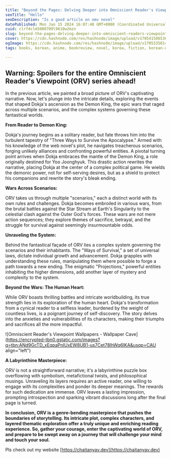 ```yaml
---
title: "Beyond the Pages: Delving Deeper into Omniscient Reader's Viewpoint"
seoTitle: "Hello"
seoDescription: "Is a good article on omv novel"
datePublished: Mon Jan 15 2024 16:07:48 GMT+0000 (Coordinated Universal Time)
cuid: clrf4clm5000709l9610w2mzn
slug: beyond-the-pages-delving-deeper-into-omniscient-readers-viewpoint
cover: https://cdn.hashnode.com/res/hashnode/image/upload/v1705415865366/ea1463d4-320a-43ec-8aa7-86ea77ac4765.jpeg
ogImage: https://cdn.hashnode.com/res/hashnode/image/upload/v1705335014662/05454707-05bc-4ff0-951e-230c9cebcb88.jpeg
tags: books, korean, anime, bookreview, novel, korea, fiction, korean-drama, write-novels-online, manga, manhwa, fictionalstory, MC, book-summary, manwha

---
```


## **Warning: Spoilers for the entire Omniscient Reader's Viewpoint (ORV) series ahead!**

In the previous article, we painted a broad picture of ORV's captivating narrative. Now, let's plunge into the intricate details, exploring the events that shaped Dokja's ascension as the Demon King, the epic wars that raged across multiple scenarios, and the complex systems governing these fantastical worlds.

**From Reader to Demon King:**

Dokja's journey begins as a solitary reader, but fate throws him into the turbulent tapestry of "Three Ways to Survive the Apocalypse." Armed with his knowledge of the web novel's plot, he navigates treacherous scenarios, forging unlikely alliances and confronting powerful entities. A pivotal turning point arrives when Dokja embraces the mantle of the Demon King, a role originally destined for Yoo Joonghyuk. This drastic action rewrites the narrative, placing Dokja at the center of a complex political game. He wields the demonic power, not for self-serving desires, but as a shield to protect his companions and rewrite the story's bleak ending.

**Wars Across Scenarios:**

ORV takes us through multiple "scenarios," each a distinct world with its own rules and challenges. Dokja becomes embroiled in various wars, from the brutal battles against the Star Stream at Earth's Singularity to the celestial clash against the Outer God's forces. These wars are not mere action sequences; they explore themes of sacrifice, betrayal, and the struggle for survival against seemingly insurmountable odds.

**Unraveling the System:**

Behind the fantastical façade of ORV lies a complex system governing the scenarios and their inhabitants. The "Ways of Survival," a set of universal laws, dictate individual growth and advancement. Dokja grapples with understanding these rules, manipulating them where possible to forge a path towards a new ending. The enigmatic "Projections," powerful entities inhabiting the higher dimensions, add another layer of mystery and complexity to the system.

**Beyond the Wars: The Human Heart:**

While ORV boasts thrilling battles and intricate worldbuilding, its true strength lies in its exploration of the human heart. Dokja's transformation from a cynical reader to a selfless leader, burdened by the weight of countless lives, is a poignant journey of self-discovery. The story delves into the anxieties and vulnerabilities of its characters, making their triumphs and sacrifices all the more impactful.

![Omniscient Reader's Viewpoint Wallpapers - Wallpaper Cave](https://encrypted-tbn0.gstatic.com/images?q=tbn:ANd9GcTD_xEqpaPnIUxEW8UB1-us7Cet78lhWq6lKA&usqp=CAU align="left")

**A Labyrinthine Masterpiece:**

ORV is not a straightforward narrative; it's a labyrinthine puzzle box overflowing with symbolism, metafictional twists, and philosophical musings. Unraveling its layers requires an active reader, one willing to engage with its complexities and ponder its deeper meanings. The rewards for such dedication are immense. ORV leaves a lasting impression, prompting introspection and sparking vibrant discussions long after the final page is turned.

**In conclusion, ORV is a genre-bending masterpiece that pushes the boundaries of storytelling. Its intricate plot, complex characters, and layered thematic exploration offer a truly unique and enriching reading experience. So, gather your courage, enter the captivating world of ORV, and prepare to be swept away on a journey that will challenge your mind and touch your soul.**

Pls check out my website [https://chaitanyav.dev](https://chaitanyav.dev)